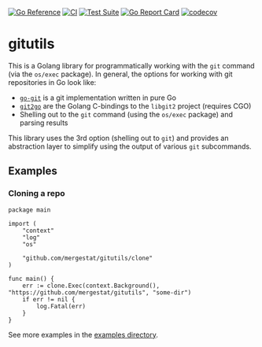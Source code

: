 [![Go Reference](https://pkg.go.dev/badge/github.com/mergestat/gitutils.svg)](https://pkg.go.dev/github.com/mergestat/gitutils)
[![CI](https://github.com/mergestat/gitutils/actions/workflows/ci.yaml/badge.svg)](https://github.com/mergestat/gitutils/actions/workflows/ci.yaml)
[![Test Suite](https://github.com/mergestat/gitutils/actions/workflows/daily.yaml/badge.svg)](https://github.com/mergestat/gitutils/actions/workflows/daily.yaml)
[![Go Report Card](https://goreportcard.com/badge/github.com/mergestat/gitutils)](https://goreportcard.com/report/github.com/mergestat/gitutils)
[![codecov](https://codecov.io/gh/mergestat/gitutils/branch/main/graph/badge.svg?token=7KVW1U2LH7)](https://codecov.io/gh/mergestat/gitutils)

# gitutils

This is a Golang library for programmatically working with the `git` command (via the `os/exec` package).
In general, the options for working with git repositories in Go look like:

  - [`go-git`](https://github.com/go-git/go-git) is a git implementation written in pure Go
  - [`git2go`](https://github.com/libgit2/git2go) are the Golang C-bindings to the `libgit2` project (requires CGO)
  - Shelling out to the `git` command (using the `os/exec` package) and parsing results

This library uses the 3rd option (shelling out to `git`) and provides an abstraction layer to simplify using the output of various `git` subcommands.

## Examples

### Cloning a repo

```golang
package main

import (
	"context"
	"log"
	"os"

	"github.com/mergestat/gitutils/clone"
)

func main() {
	err := clone.Exec(context.Background(), "https://github.com/mergestat/gitutils", "some-dir")
	if err != nil {
		log.Fatal(err)
	}
}
```
See more examples in the [examples directory](https://github.com/mergestat/gitutils/tree/main/_examples).
